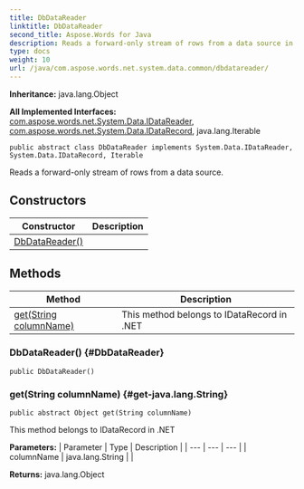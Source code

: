 ```yaml
---
title: DbDataReader
linktitle: DbDataReader
second_title: Aspose.Words for Java
description: Reads a forward-only stream of rows from a data source in Java.
type: docs
weight: 10
url: /java/com.aspose.words.net.system.data.common/dbdatareader/
---
```


**Inheritance:**
java.lang.Object

**All Implemented Interfaces:**
[com.aspose.words.net.System.Data.IDataReader](../../com.aspose.words.net.system.data/idatareader/), [com.aspose.words.net.System.Data.IDataRecord](../../com.aspose.words.net.system.data/idatarecord/), java.lang.Iterable
```
public abstract class DbDataReader implements System.Data.IDataReader, System.Data.IDataRecord, Iterable
```

Reads a forward-only stream of rows from a data source.
## Constructors

| Constructor | Description |
| --- | --- |
| [DbDataReader()](#DbDataReader) |  |
## Methods

| Method | Description |
| --- | --- |
| [get(String columnName)](#get-java.lang.String) | This method belongs to IDataRecord in .NET |
### DbDataReader() {#DbDataReader}
```
public DbDataReader()
```


### get(String columnName) {#get-java.lang.String}
```
public abstract Object get(String columnName)
```


This method belongs to IDataRecord in .NET

**Parameters:**
| Parameter | Type | Description |
| --- | --- | --- |
| columnName | java.lang.String |  |

**Returns:**
java.lang.Object
